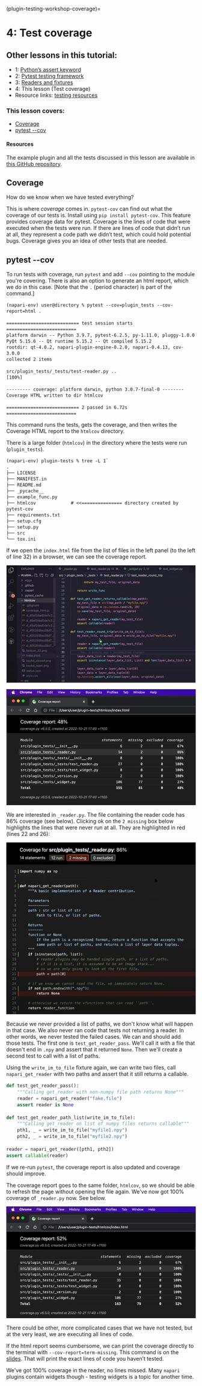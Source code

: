 (plugin-testing-workshop-coverage)=

# 4: Test coverage

## Other lessons in this tutorial:

* 1: [Python’s assert keyword](plugin-testing-workshop-assert)
* 2: [Pytest testing framework](plugin-testing-workshop-pytest)
* 3: [Readers and fixtures](plugin-testing-workshop-reader-fixtures)
* 4: This lesson (Test coverage)
* Resource links: [testing resources](plugin-testing-resources)

### This lesson covers:
* [Coverage](#coverage)
* [pytest --cov](#pytest---cov)

#### Resources
The example plugin and all the tests discussed in this lesson are available in [this GitHub repository](https://github.com/DragaDoncila/plugin-tests).

## Coverage
How do we know when we have tested everything?

This is where _coverage_ comes in. `pytest-cov` can find out what the coverage of our tests is. Install using
`pip install pytest-cov`. This feature provides coverage data for pytest. Coverage is the lines of code that were executed when the tests were run. If there are lines of code that didn’t run at all, they represent a code path we didn’t test, which could hold potential bugs. Coverage gives you an idea of other tests that are needed.

## pytest --cov

To run tests with coverage, run `pytest` and add `--cov` pointing to the module you're covering. There is also an option to generate an html report, which we do in this case. [Note that the `.` (period character) is part of the command.]

```console
(napari-env) user@directory % pytest --cov=plugin_tests --cov-report=html .

=========================== test session starts ==========================
platform darwin -- Python 3.9.7, pytest-6.2.5, py-1.11.0, pluggy-1.0.0
PyQt 5.15.6 -- Qt runtime 5.15.2 -- Qt compiled 5.15.2
rootdir: qt-4.0.2, napari-plugin-engine-0.2.0, napari-0.4.13, cov-3.0.0
collected 2 items

src/plugin_tests/_tests/test-reader.py ..                           [100%]

--------- coverage: platform darwin, python 3.0.7-final-0 --------
Coverage HTML written to dir htmlcov

=========================== 2 passed in 6.72s ==========================
```

This command runs the tests, gets the coverage, and then writes the Coverage HTML report to the `htmlcov` directory.

There is a large folder (`htmlcov`) in the directory where the tests were run (`plugin_tests`).

```console
(napari-env) plugin-tests % tree -L 1`
.
├── LICENSE
├── MANIFEST.in
├── README.md
├── _pycache__
├── example_func.py
├── htmlcov		        # <<=============== directory created by pytest-cov
├── requirements.txt
├── setup.cfg
├── setup.py
├── src
└── tox.ini
```

If we open the `index.html` file from the list of files in the left panel (to the left of line 32) in a browser, we can see the coverage report.

![htmlcov directory](../../_static/images/test_coverage_htmlcov_directory.png)

![Coverage Report](../../_static/images/coverage_report.png)

We are interested in `_reader.py`. The file containing the reader code has 86% coverage (see below). Clicking ok on the `2 missing` box below highlights the lines that were never run at all. They are highlighted in red (lines 22 and 26):

![Lines not run highlighted in red](../../_static/images/lines_not_run_highlighted_in_red.png)

Because we never provided a list of paths, we don't know what will happen in that case. We also never ran code that tests not returning a reader. In other words, we never tested the failed cases. We can and should add those tests. The first one is `test_get_reader_pass`. We'll call it with a file that doesn't end in `.npy` and assert that it returned `None`. Then we'll create a second test to call with a list of paths.

Using the `write_im_to_file` fixture again, we can write two files, call `napari_get_reader` with two paths and assert that it still returns a callable.
```python
def test_get_reader_pass():
    """Calling get_reader with non-numpy file path returns None"""
    reader = napari_get_reader("fake.file")
    assert reader is None

def test_get_reader_path_list(write_im_to_file):
    """Calling get_reader on list of numpy files returns callable"""
    pth1, _ = write_im_to_file("myfile1.npy")
    pth2, _ = write_im_to_file("myfile2.npy")

reader = napari_get_reader([pth1, pth2])
assert callable(reader)
```

If we re-run `pytest`, the coverage report is also updated and coverage should improve.

The coverage report goes to the same folder, `htmlcov`, so we should be able to refresh the page without opening the file again. We've now got 100% coverage of `_reader.py` now. See below.

![second coverage report](../../_static/images/second_coverage_report.png)

There could be other, more complicated cases that we have not tested, but at the very least, we are executing all lines of code.

If the html report seems cumbersome, we can print the coverage directly to the terminal with `--cov-report=term-missing`. This command is on the [slides](https://docs.google.com/presentation/d/1vD1_jhK6Xjqltmlp5Q2auXkgkvQTrr2d77_a9TqD6yk/edit#slide=id.g10c4a0816be_0_24). That will print the exact lines of code you haven’t tested.

We've got 100% coverage in the reader, no lines missed. Many `napari` plugins contain widgets though - testing widgets is a topic for another time.
